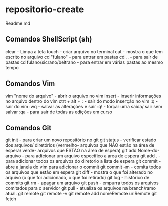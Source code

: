 # repositorio-create

Readme.md

## Comandos ShellScript (sh)

clear - Limpa a tela
touch - criar arquivo no terminal
cat - mostra o que tem escrito no arquivo
cd "fulano" - para entrar em pastas
cd .. - para sair de pastas
cd fulano/sicrano/beltrano - para entrar em várias pastas ao mesmo tempo

## Comandos Vim
vim "nome do arquivo" - abrir o arquivo no vim
  insert - inserir informações no arquivo dentro do vim
  ctrt + alt + : - sair do modo inserção no vim
  :q - sair do vim 
  :wq - salvar as alterações e sair
  :q! - forçar uma saída/ sair sem salvar
  :qa - para sair de todas as edições em curso


## Comandos Git
git init - para criar um novo repositório no git
git status - verificar estado dos arquivos/ diretórios (vermelho- arquivos que NÃO estão na área de espera/ verde- arquivos que ESTÃO na área de espera)
git add Nome-do-arquivo - para adicionar um arquivo específico a area de espera
git add . - para adicionar todos os arquivos do diretorio a lista de espera
git commit - abre a janela do vim para adicionar o commit
git commit -m - comita todos os arquivos que estão em espera
git diff - mostra o que foi alterado no arquivo (o que foi adicionado, o que foi retirado)
git log - histórico de commits
git rm - apagar um arquivo
git push - empurra todos os arquivos comitados para o servidor
git pull - atualiza os arquivos na branch/ramo atual.
git remote
git remote -v
git remote add nomeRemote urlRemote
git fetch
